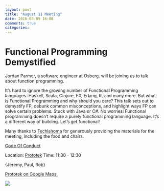 ```yaml
---
layout: post
title: "August 11 Meeting"
date: 2016-08-09 16:08
comments: true
categories: 
---
```


# Functional Programming Demystified

Jordan Parmer, a software engineer at Osberg, will be joining us to talk about function programming.

It’s hard to ignore the growing number of Functional Programming languages. Haskell, Scala, Clojure, F#, Erlang, R, and many more. But what is Functional Programming and why should you care?  This talk sets out to demystify FP, debunk common misconceptions, and highlight ways FP can solve certain problems. Stuck with Java or C#. No worries! Functional programming doesn’t require a purely functional programming language. It’s a different way of building. Let’s get functional!

Many thanks to [Techlahoma](http://www.techlahoma.org/) for generously providing the materials for the meeting, including the food and chairs.

[Code Of Conduct](http://www.okcruby.org/about/)

Location: [Prototek][prototek]
Time: 11:30 - 12:30

{Jeremy, Paul, Rob}

<a href="https://www.google.com/maps/place/401+NW+10th+St/@35.478527,-97.519417,17z/data=!3m1!4b1!4m2!3m1!1s0x87b21733fd30d655:0xce3a1cd9b95c8415">Prototek on Google Maps.</a>

<img src="{{root_url}}/images/prototek_parking.jpg" class="fit">

[prototek]: http://prototekokc.com/
